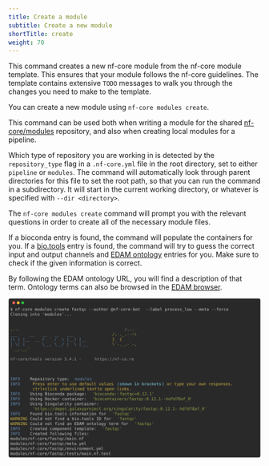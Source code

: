 ```yaml
---
title: Create a module
subtitle: Create a new module
shortTitle: create
weight: 70
---
```


This command creates a new nf-core module from the nf-core module template.
This ensures that your module follows the nf-core guidelines.
The template contains extensive `TODO` messages to walk you through the changes you need to make to the template.

You can create a new module using `nf-core modules create`.

This command can be used both when writing a module for the shared [nf-core/modules](https://github.com/nf-core/modules) repository,
and also when creating local modules for a pipeline.

Which type of repository you are working in is detected by the `repository_type` flag in a `.nf-core.yml` file in the root directory,
set to either `pipeline` or `modules`.
The command will automatically look through parent directories for this file to set the root path, so that you can run the command in a subdirectory.
It will start in the current working directory, or whatever is specified with `--dir <directory>`.

The `nf-core modules create` command will prompt you with the relevant questions in order to create all of the necessary module files.

If a bioconda entry is found, the command will populate the containers for you.
If a [bio.tools](https://bio.tools/) entry is found, the command will try to guess the correct input and output channels and [EDAM ontology](https://edamontology.github.io/edam-browser/#topic_0091) entries for you. Make sure to check if the given information is correct.

By following the EDAM ontology URL, you will find a description of that term. Ontology terms can also be browsed in the [EDAM browser](https://edamontology.github.io/edam-browser/#topic_0091).

<!-- RICH-CODEX
working_dir: tmp
timeout: 10
before_command: git clone https://github.com/nf-core/modules.git && cd modules
fake_command: nf-core modules create fastqc --author @nf-core-bot  --label process_low --meta --force
-->

![`cd modules && nf-core modules create fastqc --author @nf-core-bot  --label process_low --meta --force`](../../../../assets/images/tools/nf-core-modules-create.svg)
